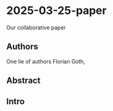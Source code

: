 # 2025-03-25-paper
Our collaborative paper

## Authors
One lie of authors
Florian Goth, 


## Abstract

## Intro

